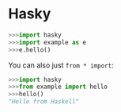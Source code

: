 # Hasky

~~~python
>>>import hasky
>>>import example as e
>>>e.hello()
~~~

You can also just ```from * import```:

~~~python
>>>import hasky
>>>from example import hello
>>>hello()
"Hello from Haskell"
~~~
